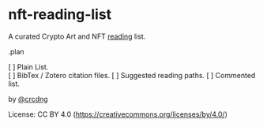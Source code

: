 # nft-reading-list

A curated Crypto Art and NFT [reading](reading.md) list.

.plan 

[ ] Plain List.   
[ ] BibTex / Zotero citation files.
[ ] Suggested reading paths.
[ ] Commented list.   


by [@crcdng](https://twitter.com/crcdng)

License: CC BY 4.0 (https://creativecommons.org/licenses/by/4.0/)
